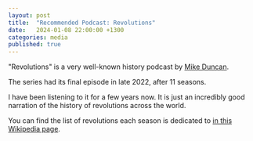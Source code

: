```yaml
---
layout: post
title:  "Recommended Podcast: Revolutions"
date:   2024-01-08 22:00:00 +1300
categories: media
published: true
---
```


"Revolutions" is a very well-known history podcast by [Mike Duncan][wikipedia-mike-duncan].

The series had its final episode in late 2022, after 11 seasons.

I have been listening to it for a few years now. It is just an incredibly good narration of the history of revolutions across the world.

You can find the list of revolutions each season is dedicated to [in this Wikipedia page][wikipedia-revolutions-seasons].

[wikipedia-mike-duncan]: https://en.wikipedia.org/wiki/Mike_Duncan_(podcaster)
[wikipedia-revolutions-seasons]: https://en.wikipedia.org/wiki/Mike_Duncan_(podcaster)#Seasons_of_Revolutions

